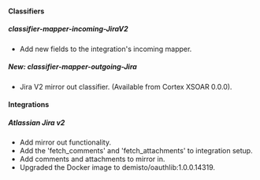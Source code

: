 
#### Classifiers
##### classifier-mapper-incoming-JiraV2
- Add new fields to the integration's incoming mapper.
##### New: classifier-mapper-outgoing-Jira
- Jira V2 mirror out classifier. (Available from Cortex XSOAR 0.0.0).

#### Integrations
##### Atlassian Jira v2
- Add mirror out functionality.
- Add the 'fetch_comments' and 'fetch_attachments' to integration setup.
- Add comments and attachments to mirror in.
- Upgraded the Docker image to demisto/oauthlib:1.0.0.14319.


<!--
#### Integrations
##### Jira Status
  - Renamed an item. Not necessary to document in release notes.
-->

<!--
#### Integrations
##### Jira Priority
  - Renamed an item. Not necessary to document in release notes.
-->

<!--
#### Integrations
##### Jira Labels
  - Renamed an item. Not necessary to document in release notes.
-->

<!--
#### Integrations
##### Jira Due Date
  - Renamed an item. Not necessary to document in release notes.
-->

<!--
#### Integrations
##### Jira Reporter Name
  - Renamed an item. Not necessary to document in release notes.
-->

<!--
#### Integrations
##### Jira Attachments
  - Renamed an item. Not necessary to document in release notes.
-->